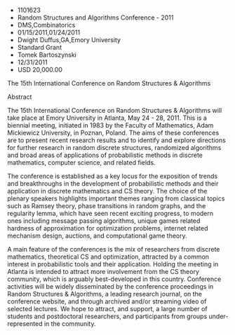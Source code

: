 
* 1101623
* Random Structures and Algorithms Conference - 2011
* DMS,Combinatorics
* 01/15/2011,01/24/2011
* Dwight Duffus,GA,Emory University
* Standard Grant
* Tomek Bartoszynski
* 12/31/2011
* USD 20,000.00

The 15th International Conference on Random Structures & Algorithms

Abstract

The 15th International Conference on Random Structures & Algorithms will take
place at Emory University in Atlanta, May 24 - 28, 2011. This is a biennial
meeting, initiated in 1983 by the Faculty of Mathematics, Adam Mickiewicz
University, in Poznan, Poland. The aims of these conferences are to present
recent research results and to identify and explore directions for further
research in random discrete structures, randomized algorithms and broad areas of
applications of probabilistic methods in discrete mathematics, computer science,
and related fields.

The conference is established as a key locus for the exposition of trends and
breakthroughs in the development of probabilistic methods and their application
in discrete mathematics and CS theory. The choice of the plenary speakers
highlights important themes ranging from classical topics such as Ramsey theory,
phase transitions in random graphs, and the regularity lemma, which have seen
recent exciting progress, to modern ones including message passing algorithms,
unique games related hardness of approximation for optimization problems,
internet related mechanism design, auctions, and computational game theory.

A main feature of the conferences is the mix of researchers from discrete
mathematics, theoretical CS and optimization, attracted by a common interest in
probabilistic tools and their application. Holding the meeting in Atlanta is
intended to attract more involvement from the CS theory community, which is
arguably best-developed in this country. Conference activities will be widely
disseminated by the conference proceedings in Random Structures & Algorithms, a
leading research journal, on the conference website, and through archived and/or
streaming video of selected lectures. We hope to attract, and support, a large
number of students and postdoctoral researchers, and participants from groups
under-represented in the community.
